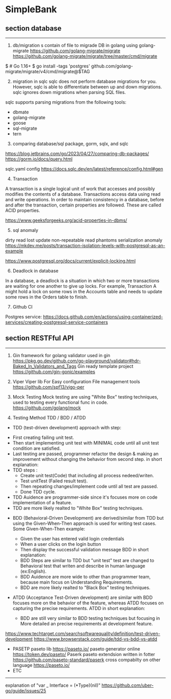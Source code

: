 # SimpleBank
 
## section database
--------------------
1. db/migration s
 contain of file to migrade DB in golang using golang-migrate
 https://github.com/golang-migrate/migrate
 https://github.com/golang-migrate/migrate/tree/master/cmd/migrate

$ # Go 1.16+
$ go install -tags 'postgres' github.com/golang-migrate/migrate/v4/cmd/migrate@$TAG

2. migration in sqlc
sqlc does not perform database migrations for you. However, sqlc is able to differentiate between up and down migrations. sqlc ignores down migrations when parsing SQL files.

sqlc supports parsing migrations from the following tools:
- dbmate
- golang-migrate
- goose
- sql-migrate
- tern


3. comparing database/sql package, gorm, sqlx, and sqlc

https://blog.jetbrains.com/go/2023/04/27/comparing-db-packages/
https://gorm.io/docs/query.html

sqlc.yaml config
https://docs.sqlc.dev/en/latest/reference/config.html#gen

4. Transaction 

A transaction is a single logical unit of work that accesses and possibly modifies the contents of a database. Transactions access data using read and write operations. 
In order to maintain consistency in a database, before and after the transaction, certain properties are followed. These are called ACID properties.

https://www.geeksforgeeks.org/acid-properties-in-dbms/

5. sql anomaly 

dirty read
lost update
non-repeatable read
phantoms
serialization anomaly
https://mkdev.me/posts/transaction-isolation-levels-with-postgresql-as-an-example


https://www.postgresql.org/docs/current/explicit-locking.html

6. Deadlock in database

In a database, a deadlock is a situation in which two or more transactions are waiting for one another to give up locks. For example, Transaction A might hold a lock on some rows in the Accounts table and needs to update some rows in the Orders table to finish.

7. Github CI

Postgres service:
https://docs.github.com/en/actions/using-containerized-services/creating-postgresql-service-containers


## section RESTFful API
-----------------------
1. Gin
framework for golang 
validator used in gin
https://pkg.go.dev/github.com/go-playground/validator#hdr-Baked_In_Validators_and_Tags
Gin ready template project
https://github.com/gin-gonic/examples

2. Viper
Viper lib For Easy configuration File management tools
https://github.com/spf13/vigo-per

3. Mock Testing
Mock testing are using "White Box" testing techniques, used to testing every functional func in code.
https://github.com/golang/mock

4. Testing Method  TDD / BDD / ATDD
* TDD (test-driven development) approach with step:
- First creating failing unit test.
- Then start implementing unit test with MINIMAL code until all unit test condition are satisfied.
- Last testing are passed, programmer refactor the design & making an improvement without changing the behavior from second step.
in short explanation:
- TDD steps :
    - Create unit test(Code) that including all process nedeed/writen.
    - Test unitTest (Failed result test).
    - Then repeating changes/implement code until all test are passed. 
    - Done TDD cycle.
- TDD Auidence are programmer-side since it's focuses more on code implementation of a feature.
- TDD are more likely realted to "White Box" testing techniques.

* BDD (Behavioral-Driven Development) are derived/similar from TDD but using the Given-When-Then approach is used for writing test cases. Some Given-When-Then example:
    - Given the user has entered valid login credentials
    - When a user clicks on the login button
    - Then display the successful validation message
BDD in short explanation:
    - BDD Steps are similar to TDD but "unit test" test are changed to Behavioral test that writen and describe in human language (ex:English).
    - BDD Auidence are more wide to other than programmer team, because main focus on Understanding Requirements.
    - BDD are more likely realted to "Black Box" testing techniques.

 
* ATDD (Acceptance Test-Driven development) are similar with BDD focuses more on the behavior of the feature, whereas ATDD focuses on capturing the precise requirements.
ATDD in short explanation:
    - BDD are still very similar to BDD testing techniques but focusing in More detailed an precise requirements at development feature.

https://www.techtarget.com/searchsoftwarequality/definition/test-driven-development
https://www.browserstack.com/guide/tdd-vs-bdd-vs-atdd

* PASETP
paseto lib
https://paseto.io/
paseto generator online
https://token.dev/paseto/
Paserk paseto extendsion written in fotter
https://github.com/paseto-standard/paserk
cross compabilty on other language
https://paseto.io/
* ETC
------ 
explanation of "var _ Interface = (*Type)(nil)"
https://github.com/uber-go/guide/issues/25